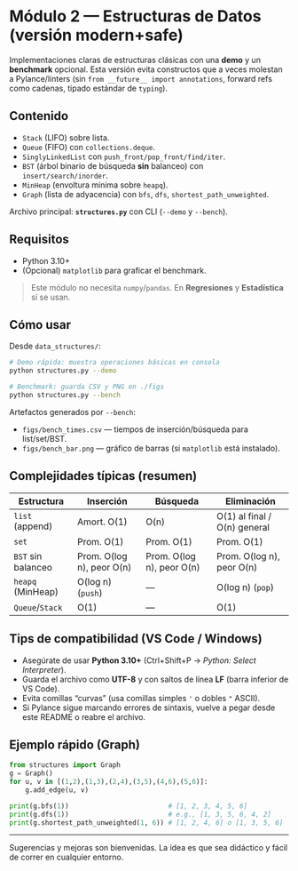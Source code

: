# Módulo 2 — Estructuras de Datos (versión modern+safe)

Implementaciones claras de estructuras clásicas con una **demo** y un **benchmark** opcional.
Esta versión evita constructos que a veces molestan a Pylance/linters (sin `from __future__ import annotations`,
forward refs como cadenas, tipado estándar de `typing`).

## Contenido
- `Stack` (LIFO) sobre lista.
- `Queue` (FIFO) con `collections.deque`.
- `SinglyLinkedList` con `push_front/pop_front/find/iter`.
- `BST` (árbol binario de búsqueda **sin** balanceo) con `insert/search/inorder`.
- `MinHeap` (envoltura mínima sobre `heapq`).
- `Graph` (lista de adyacencia) con `bfs`, `dfs`, `shortest_path_unweighted`.

Archivo principal: **`structures.py`** con CLI (`--demo` y `--bench`).

## Requisitos
- Python 3.10+
- (Opcional) `matplotlib` para graficar el benchmark.

> Este módulo no necesita `numpy`/`pandas`. En **Regresiones** y **Estadística** sí se usan.

## Cómo usar

Desde `data_structures/`:

```bash
# Demo rápida: muestra operaciones básicas en consola
python structures.py --demo

# Benchmark: guarda CSV y PNG en ./figs
python structures.py --bench
```

Artefactos generados por `--bench`:
- `figs/bench_times.csv` — tiempos de inserción/búsqueda para list/set/BST.
- `figs/bench_bar.png` — gráfico de barras (si `matplotlib` está instalado).

## Complejidades típicas (resumen)
| Estructura | Inserción | Búsqueda | Eliminación |
|---|---|---|---|
| `list` (append) | Amort. O(1) | O(n) | O(1) al final / O(n) general |
| `set` | Prom. O(1) | Prom. O(1) | Prom. O(1) |
| `BST` sin balanceo | Prom. O(log n), peor O(n) | Prom. O(log n), peor O(n) | Prom. O(log n), peor O(n) |
| `heapq` (MinHeap) | O(log n) (`push`) | — | O(log n) (`pop`) |
| `Queue`/`Stack` | O(1) | — | O(1) |

## Tips de compatibilidad (VS Code / Windows)
- Asegúrate de usar **Python 3.10+** (Ctrl+Shift+P → *Python: Select Interpreter*).
- Guarda el archivo como **UTF-8** y con saltos de línea **LF** (barra inferior de VS Code).
- Evita comillas “curvas” (usa comillas simples `'` o dobles `"` ASCII).
- Si Pylance sigue marcando errores de sintaxis, vuelve a pegar desde este README o reabre el archivo.

## Ejemplo rápido (Graph)

```python
from structures import Graph
g = Graph()
for u, v in [(1,2),(1,3),(2,4),(3,5),(4,6),(5,6)]:
    g.add_edge(u, v)

print(g.bfs(1))                         # [1, 2, 3, 4, 5, 6]
print(g.dfs(1))                         # e.g., [1, 3, 5, 6, 4, 2]
print(g.shortest_path_unweighted(1, 6)) # [1, 2, 4, 6] o [1, 3, 5, 6]
```

---
Sugerencias y mejoras son bienvenidas. La idea es que sea didáctico y fácil de correr en cualquier entorno.
